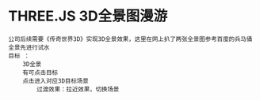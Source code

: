# THREE.JS 3D全景图漫游
    公司后续需要《传奇世界3D》实现3D全景效果，这里在网上扒了两张全景图参考百度的兵马俑全景先进行试水
    目标 ： 
        3D全景
        有可点击目标
        点击进入对应3D目标场景
            过渡效果：拉近效果，切换场景

